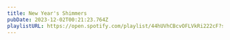 ```yaml
---
title: New Year's Shimmers
pubDate: 2023-12-02T00:21:23.764Z
playlistURL: https://open.spotify.com/playlist/44hUVhCBcvOFLVkRi222cF?si=b1c462f63180467b
---
```

